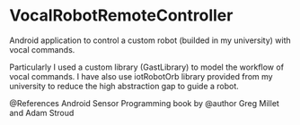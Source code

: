 VocalRobotRemoteController
==========================

Android application to control a custom robot (builded in my university) with vocal commands.

Particularly I used a custom library (GastLibrary) to model the workflow of vocal commands.
I have also use iotRobotOrb library  provided from my university to reduce the high abstraction gap to guide a robot.

@References
Android Sensor Programming book by @author Greg Millet and Adam Stroud
